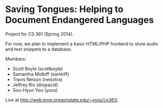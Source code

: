 Saving Tongues: Helping to Document Endangered Languages
========================================================
Project for CS 361 (Spring 2014).

For now, we plan to implement a basic HTML/PHP frontend to store audio and text
snippets to a database.

Members:
  * Scott Boyle (scottboyle)
  * Samantha Midkiff (samkiff)
  * Travis Nelson (nelsotra)
  * Jeffrey Rix (dropacid)
  * Soo-Hyun Yoo (yoos)

Live at http://web.engr.oregonstate.edu/~yoos/cs361/.

